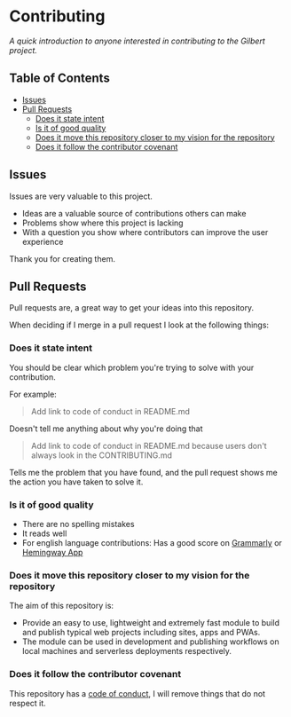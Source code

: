 # Contributing <!-- omit in toc -->

_A quick introduction to anyone interested in contributing to the Gilbert project._

## Table of Contents <!-- omit in toc -->

- [Issues](#issues)
- [Pull Requests](#pull-requests)
  - [Does it state intent](#does-it-state-intent)
  - [Is it of good quality](#is-it-of-good-quality)
  - [Does it move this repository closer to my vision for the repository](#does-it-move-this-repository-closer-to-my-vision-for-the-repository)
  - [Does it follow the contributor covenant](#does-it-follow-the-contributor-covenant)
  
## Issues

Issues are very valuable to this project.

- Ideas are a valuable source of contributions others can make
- Problems show where this project is lacking
- With a question you show where contributors can improve the user experience

Thank you for creating them.

## Pull Requests

Pull requests are, a great way to get your ideas into this repository.

When deciding if I merge in a pull request I look at the following things:

### Does it state intent

You should be clear which problem you're trying to solve with your contribution.

For example:

> Add link to code of conduct in README.md

Doesn't tell me anything about why you're doing that

> Add link to code of conduct in README.md because users don't always
> look in the CONTRIBUTING.md

Tells me the problem that you have found, and the pull request shows me the action you have taken to solve it.

### Is it of good quality

- There are no spelling mistakes
- It reads well
- For english language contributions: Has a good score on [Grammarly](grammarly.com) or [Hemingway App](http://www.hemingwayapp.com/)

### Does it move this repository closer to my vision for the repository

The aim of this repository is:

- Provide an easy to use, lightweight and extremely fast module to build and publish typical web projects including sites, apps and PWAs.
- The module can be used in development and publishing workflows on local machines and serverless deployments respectively.

### Does it follow the contributor covenant

This repository has a [code of conduct](CODE_OF_CONDUCT.md), I will remove things that do not respect it.
